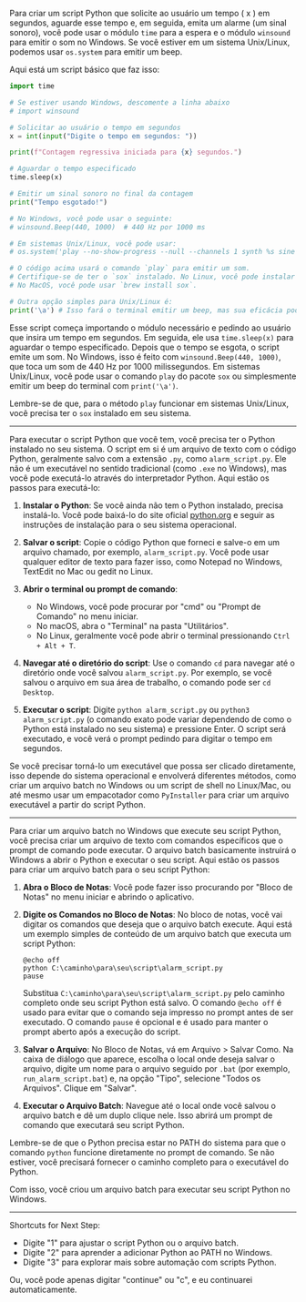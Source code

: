 Para criar um script Python que solicite ao usuário um tempo \( x \) em segundos, aguarde esse tempo e, em seguida, emita um alarme (um sinal sonoro), você pode usar o módulo `time` para a espera e o módulo `winsound` para emitir o som no Windows. Se você estiver em um sistema Unix/Linux, podemos usar `os.system` para emitir um beep.

Aqui está um script básico que faz isso:

```python
import time

# Se estiver usando Windows, descomente a linha abaixo
# import winsound

# Solicitar ao usuário o tempo em segundos
x = int(input("Digite o tempo em segundos: "))

print(f"Contagem regressiva iniciada para {x} segundos.")

# Aguardar o tempo especificado
time.sleep(x)

# Emitir um sinal sonoro no final da contagem
print("Tempo esgotado!")

# No Windows, você pode usar o seguinte:
# winsound.Beep(440, 1000)  # 440 Hz por 1000 ms

# Em sistemas Unix/Linux, você pode usar:
# os.system('play --no-show-progress --null --channels 1 synth %s sine %f' % (duration, freq))

# O código acima usará o comando `play` para emitir um som. 
# Certifique-se de ter o `sox` instalado. No Linux, você pode instalar usando `sudo apt-get install sox`.
# No MacOS, você pode usar `brew install sox`.

# Outra opção simples para Unix/Linux é:
print('\a') # Isso fará o terminal emitir um beep, mas sua eficácia pode variar dependendo da configuração do sistema.
```

Esse script começa importando o módulo necessário e pedindo ao usuário que insira um tempo em segundos. Em seguida, ele usa `time.sleep(x)` para aguardar o tempo especificado. Depois que o tempo se esgota, o script emite um som. No Windows, isso é feito com `winsound.Beep(440, 1000)`, que toca um som de 440 Hz por 1000 milissegundos. Em sistemas Unix/Linux, você pode usar o comando `play` do pacote `sox` ou simplesmente emitir um beep do terminal com `print('\a')`.

Lembre-se de que, para o método `play` funcionar em sistemas Unix/Linux, você precisa ter o `sox` instalado em seu sistema.

---
Para executar o script Python que você tem, você precisa ter o Python instalado no seu sistema. O script em si é um arquivo de texto com o código Python, geralmente salvo com a extensão `.py`, como `alarm_script.py`. Ele não é um executável no sentido tradicional (como `.exe` no Windows), mas você pode executá-lo através do interpretador Python. Aqui estão os passos para executá-lo:

1. **Instalar o Python**: Se você ainda não tem o Python instalado, precisa instalá-lo. Você pode baixá-lo do site oficial [python.org](https://www.python.org/) e seguir as instruções de instalação para o seu sistema operacional.

2. **Salvar o script**: Copie o código Python que forneci e salve-o em um arquivo chamado, por exemplo, `alarm_script.py`. Você pode usar qualquer editor de texto para fazer isso, como Notepad no Windows, TextEdit no Mac ou gedit no Linux.

3. **Abrir o terminal ou prompt de comando**: 
    - No Windows, você pode procurar por "cmd" ou "Prompt de Comando" no menu iniciar.
    - No macOS, abra o "Terminal" na pasta "Utilitários".
    - No Linux, geralmente você pode abrir o terminal pressionando `Ctrl + Alt + T`.

4. **Navegar até o diretório do script**: Use o comando `cd` para navegar até o diretório onde você salvou `alarm_script.py`. Por exemplo, se você salvou o arquivo em sua área de trabalho, o comando pode ser `cd Desktop`.

5. **Executar o script**: Digite `python alarm_script.py` ou `python3 alarm_script.py` (o comando exato pode variar dependendo de como o Python está instalado no seu sistema) e pressione Enter. O script será executado, e você verá o prompt pedindo para digitar o tempo em segundos.

Se você precisar torná-lo um executável que possa ser clicado diretamente, isso depende do sistema operacional e envolverá diferentes métodos, como criar um arquivo batch no Windows ou um script de shell no Linux/Mac, ou até mesmo usar um empacotador como `PyInstaller` para criar um arquivo executável a partir do script Python.

---
Para criar um arquivo batch no Windows que execute seu script Python, você precisa criar um arquivo de texto com comandos específicos que o prompt de comando pode executar. O arquivo batch basicamente instruirá o Windows a abrir o Python e executar o seu script. Aqui estão os passos para criar um arquivo batch para o seu script Python:

1. **Abra o Bloco de Notas**: Você pode fazer isso procurando por "Bloco de Notas" no menu iniciar e abrindo o aplicativo.

2. **Digite os Comandos no Bloco de Notas**: No bloco de notas, você vai digitar os comandos que deseja que o arquivo batch execute. Aqui está um exemplo simples de conteúdo de um arquivo batch que executa um script Python:

   ```
   @echo off
   python C:\caminho\para\seu\script\alarm_script.py
   pause
   ```

   Substitua `C:\caminho\para\seu\script\alarm_script.py` pelo caminho completo onde seu script Python está salvo. O comando `@echo off` é usado para evitar que o comando seja impresso no prompt antes de ser executado. O comando `pause` é opcional e é usado para manter o prompt aberto após a execução do script.

3. **Salvar o Arquivo**: No Bloco de Notas, vá em Arquivo > Salvar Como. Na caixa de diálogo que aparece, escolha o local onde deseja salvar o arquivo, digite um nome para o arquivo seguido por `.bat` (por exemplo, `run_alarm_script.bat`) e, na opção "Tipo", selecione "Todos os Arquivos". Clique em "Salvar".

4. **Executar o Arquivo Batch**: Navegue até o local onde você salvou o arquivo batch e dê um duplo clique nele. Isso abrirá um prompt de comando que executará seu script Python.

Lembre-se de que o Python precisa estar no PATH do sistema para que o comando `python` funcione diretamente no prompt de comando. Se não estiver, você precisará fornecer o caminho completo para o executável do Python.

Com isso, você criou um arquivo batch para executar seu script Python no Windows.

---
Shortcuts for Next Step:
- Digite "1" para ajustar o script Python ou o arquivo batch.
- Digite "2" para aprender a adicionar Python ao PATH no Windows.
- Digite "3" para explorar mais sobre automação com scripts Python.

Ou, você pode apenas digitar "continue" ou "c", e eu continuarei automaticamente.